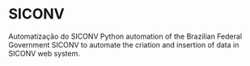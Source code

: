 # SICONV
Automatização do SICONV
Python automation of the Brazilian Federal Government SICONV to automate the criation and insertion of data in SICONV web system.
